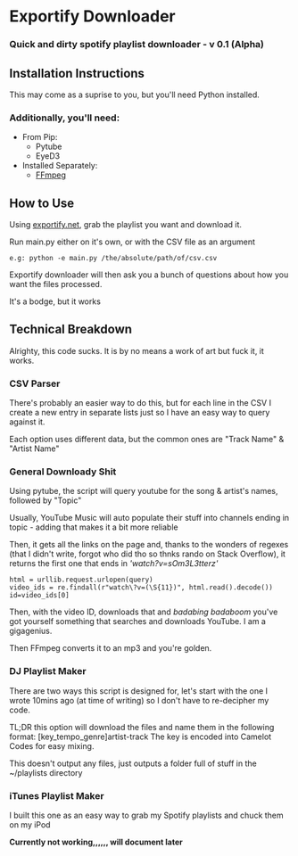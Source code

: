 # Exportify Downloader
### Quick and dirty spotify playlist downloader - v 0.1 (Alpha)

## **Installation Instructions**

This may come as a suprise to you, but you'll need Python installed.
### Additionally, you'll need:
 - From Pip:
   - Pytube
   - EyeD3
 - Installed Separately:
   - [FFmpeg](https://ffmpeg.org/)

## **How to Use**
Using [exportify.net](https://exportify.net/), grab the playlist you want and download it.


Run main.py either on it's own, or with the CSV file as an argument

    e.g: python -e main.py /the/absolute/path/of/csv.csv

Exportify downloader will then ask you a bunch of questions about how you want the files processed.

It's a bodge, but it works

## **Technical Breakdown**
Alrighty, this code sucks. It is by no means a work of art but fuck it, it works.

### CSV Parser
There's probably an easier way to do this, but for each line in the CSV I create a new entry in separate lists just so I have an easy way to query against it.

Each option uses different data, but the common ones are "Track Name" & "Artist Name"

### General Downloady Shit
Using pytube, the script will query youtube for the song & artist's names, followed by "Topic"

Usually, YouTube Music will auto populate their stuff into channels ending in topic - adding that makes it a bit more reliable

Then, it gets all the links on the page and, thanks to the wonders of regexes (that I didn't write, forgot who did tho so thnks rando on Stack Overflow), it returns the first one that ends in _'watch\?v=sOm3L3tterz'_

    html = urllib.request.urlopen(query)
    video_ids = re.findall(r"watch\?v=(\S{11})", html.read().decode())
    id=video_ids[0]

Then, with the video ID, downloads that and *badabing badaboom* you've got yourself something that searches and downloads YouTube. I am a gigagenius.

Then FFmpeg converts it to an mp3 and you're golden.

### DJ Playlist Maker
There are two ways this script is designed for, let's start with the one I wrote 10mins ago (at time of writing) so I don't have to re-decipher my code.

TL;DR this option will download the files and name them in the following format:
    [key_tempo_genre]artist-track
The key is encoded into Camelot Codes for easy mixing.

This doesn't output any files, just outputs a folder full of stuff in the ~/playlists directory

### iTunes Playlist Maker
I built this one as an easy way to grab my Spotify playlists and chuck them on my iPod

**Currently not working,,,,,, will document later**